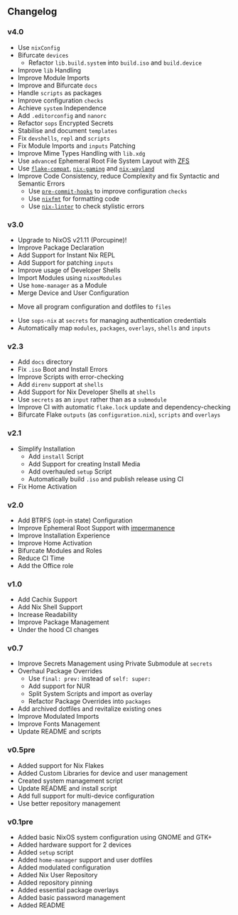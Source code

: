 ## Changelog
### v4.0
+ Use `nixConfig`
+ Bifurcate `devices`
  * Refactor `lib.build.system` into `build.iso` and `build.device`
+ Improve `lib` Handling
+ Improve Module Imports
+ Improve and Bifurcate `docs`
+ Handle `scripts` as packages
+ Improve configuration `checks`
+ Achieve `system` Independence
+ Add `.editorconfig` and `nanorc`
+ Refactor `sops` Encrypted Secrets
+ Stabilise and document `templates`
+ Fix `devshells`, `repl` and `scripts`
+ Fix Module Imports and `inputs` Patching
+ Improve Mime Types Handling with `lib.xdg`
+ Use `advanced` Ephemeral Root File System Layout with [ZFS](https://zfsonlinux.org/)
+ Use [`flake-compat`](https://github.com/edolstra/flake-compat), [`nix-gaming`](https://github.com/fufexan/nix-gaming) and [`nix-wayland`](https://github.com/nix-community/nix-wayland)
+ Improve Code Consistency, reduce Complexity and fix Syntactic and Semantic Errors
  * Use [`pre-commit-hooks`](https://github.com/cachix/pre-commit-hooks.nix) to improve configuration `checks`
  * Use [`nixfmt`](https://github.com/serokell/nixfmt) for formatting code
  * Use [`nix-linter`](https://github.com/Synthetica9/nix-linter) to check stylistic errors

### v3.0
+ Upgrade to NixOS v21.11 (Porcupine)!
+ Improve Package Declaration
+ Add Support for Instant Nix REPL
+ Add Support for patching `inputs`
+ Improve usage of Developer Shells
+ Import Modules using `nixosModules`
+ Use `home-manager` as a Module
+ Merge Device and User Configuration
* Move all program configuration and dotfiles to `files`
+ Use `sops-nix` at `secrets` for managing authentication credentials
+ Automatically map `modules`, `packages`, `overlays`, `shells` and `inputs`

### v2.3
+ Add `docs` directory
+ Fix `.iso` Boot and Install Errors
+ Improve Scripts with error-checking
+ Add `direnv` support at `shells`
+ Add Support for Nix Developer Shells at `shells`
+ Use `secrets` as an `input` rather than as a `submodule`
+ Improve CI with automatic `flake.lock` update and dependency-checking
+ Bifurcate Flake `outputs` (as `configuration.nix`), `scripts` and `overlays`

### v2.1
+ Simplify Installation
  * Add `install` Script
  * Add Support for creating Install Media
  * Add overhauled `setup` Script
  * Automatically build `.iso` and publish release using CI
+ Fix Home Activation

### v2.0
+ Add BTRFS (opt-in state) Configuration
+ Improve Ephemeral Root Support with [impermanence](https://github.com/nix-community/impermanence)
+ Improve Installation Experience
+ Improve Home Activation
+ Bifurcate Modules and Roles
+ Reduce CI Time
+ Add the Office role

### v1.0
+ Add Cachix Support
+ Add Nix Shell Support
+ Increase Readability
+ Improve Package Management
+ Under the hood CI changes

### v0.7
+ Improve Secrets Management using Private Submodule at `secrets`
+ Overhaul Package Overrides
  * Use `final: prev:` instead of `self: super:`
  * Add support for NUR
  * Split System Scripts and import as overlay
  * Refactor Package Overrides into `packages`
+ Add archived dotfiles and revitalize existing ones
+ Improve Modulated Imports
+ Improve Fonts Management
+ Update README and scripts

### v0.5pre
+ Added support for Nix Flakes
+ Added Custom Libraries for device and user management
+ Created system management script
+ Update README and install script
+ Add full support for multi-device configuration
+ Use better repository management

### v0.1pre
+ Added basic NixOS system configuration using GNOME and GTK+
+ Added hardware support for 2 devices
+ Added `setup` script
+ Added `home-manager` support and user dotfiles
+ Added modulated configuration
+ Added Nix User Repository
+ Added repository pinning
+ Added essential package overlays
+ Added basic password management
+ Added README